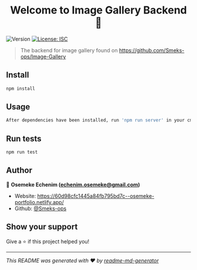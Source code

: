 <h1 align="center">Welcome to Image Gallery Backend 👋</h1>
<p>
  <img alt="Version" src="https://img.shields.io/badge/version-1.0.0-blue.svg?cacheSeconds=2592000" />
  <a href="#" target="_blank">
    <img alt="License: ISC" src="https://img.shields.io/badge/License-ISC-yellow.svg" />
  </a>
</p>

> The backend for image gallery found on https://github.com/Smeks-ops/Image-Gallery

## Install

```sh
npm install
```

## Usage

```sh
After dependencies have been installed, run 'npm run server' in your cmd to get the server running. The server should be running on localhost:7000
```

## Run tests

```sh
npm run test
```

## Author

👤 **Osemeke Echenim (echenim.osemeke@gmail.com)**

* Website: https://60d98cfc1445a84fb795bd7c--osemeke-portfolio.netlify.app/
* Github: [@Smeks-ops](https://github.com/Smeks-ops)

## Show your support

Give a ⭐️ if this project helped you!

***
_This README was generated with ❤️ by [readme-md-generator](https://github.com/kefranabg/readme-md-generator)_